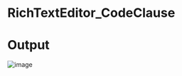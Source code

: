 # RichTextEditor_CodeClause
# Output
![image](https://github.com/NagmaniKumar2002/RichTextEditor_CodeClause/assets/139101358/7b9975b9-9a45-4b7c-aac2-cb49e5f06f0b)

